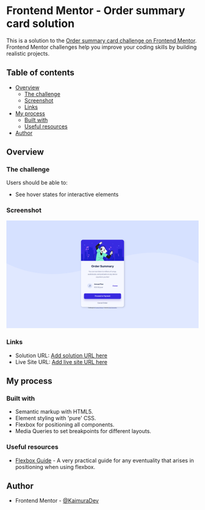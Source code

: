 # Frontend Mentor - Order summary card solution

This is a solution to the [Order summary card challenge on Frontend Mentor](https://www.frontendmentor.io/challenges/order-summary-component-QlPmajDUj). Frontend Mentor challenges help you improve your coding skills by building realistic projects. 

## Table of contents

- [Overview](#overview)
  - [The challenge](#the-challenge)
  - [Screenshot](#screenshot)
  - [Links](#links)
- [My process](#my-process)
  - [Built with](#built-with)
  - [Useful resources](#useful-resources)
- [Author](#author)

## Overview

### The challenge

Users should be able to:

- See hover states for interactive elements

### Screenshot

![](screenshot.png)


### Links

- Solution URL: [Add solution URL here](https://your-solution-url.com)
- Live Site URL: [Add live site URL here](https://your-live-site-url.com)

## My process

### Built with

- Semantic markup with HTML5.
- Element styling with 'pure' CSS.
- Flexbox for positioning all components.
- Media Queries to set breakpoints for different layouts.

### Useful resources

- [Flexbox Guide](https://css-tricks.com/snippets/css/a-guide-to-flexbox/) - A very practical guide for any eventuality that arises in positioning when using flexbox.

## Author

- Frontend Mentor - [@KaimuraDev](https://www.frontendmentor.io/profile/KaimuraDev)
